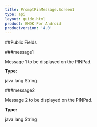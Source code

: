 ```yaml
---
title: PromptPinMessage.Screen1
type: api
layout: guide.html
product: EMDK For Android
productversion: '4.0'
---
```





##Public Fields

###message1

Message 1 to be displayed on the PINPad.

**Type:**

java.lang.String

###message2

Message 2 to be displayed on the PINPad.

**Type:**

java.lang.String












